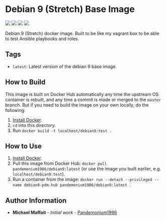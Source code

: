 # Debian 9 (Stretch) Base Image

![](https://img.shields.io/docker/cloud/build/pandemonium1986/debian9)
![](https://img.shields.io/github/release/Pandemonium1986/docker-debian9)
![](https://img.shields.io/github/release-date/Pandemonium1986/docker-debian9)
![](https://img.shields.io/github/license/Pandemonium1986/docker-debian9)

Debian 9 (Stretch) docker image. Built to be like my vagrant box to be able to test Ansible playbooks and roles.

## Tags

-   `latest`: Latest version of the debian 9 base image.

## How to Build

This image is built on Docker Hub automatically any time the upstream OS container is rebuilt, and any time a commit is made or merged to the `master` branch. But if you need to build the image on your own locally, do the following:

1.  [Install Docker](https://docs.docker.com/engine/installation/).
2.  `cd` into this directory.
3.  Run `docker build -t localhost/debian9:test .`

## How to Use

1.  [Install Docker](https://docs.docker.com/engine/installation/).
2.  Pull this image from Docker Hub: `docker pull pandemonium1986/debian9:latest` (or use the image you built earlier, e.g. `localhost/debian9:test`).
3.  Run a container from the image: `docker run --detach --privileged --name debian9-pdm-hub pandemonium1986/debian9:latest `.

## Author Information

-   **Michael Maffait** - _Initial work_ - [Pandemonium1986](https://github.com/Pandemonium1986)
